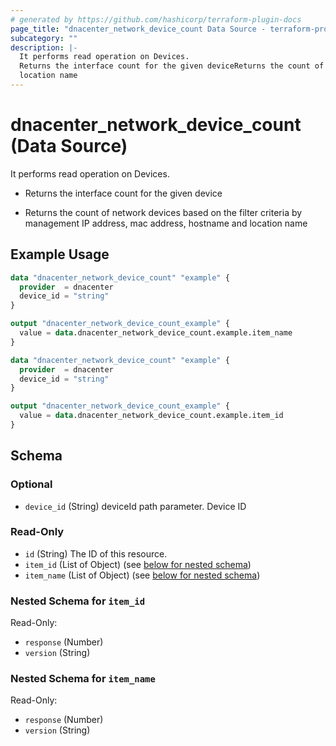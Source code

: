 ```yaml
---
# generated by https://github.com/hashicorp/terraform-plugin-docs
page_title: "dnacenter_network_device_count Data Source - terraform-provider-dnacenter"
subcategory: ""
description: |-
  It performs read operation on Devices.
  Returns the interface count for the given deviceReturns the count of network devices based on the filter criteria by management IP address, mac address, hostname and
  location name
---
```


# dnacenter_network_device_count (Data Source)

It performs read operation on Devices.

- Returns the interface count for the given device

- Returns the count of network devices based on the filter criteria by management IP address, mac address, hostname and
location name

## Example Usage

```terraform
data "dnacenter_network_device_count" "example" {
  provider  = dnacenter
  device_id = "string"
}

output "dnacenter_network_device_count_example" {
  value = data.dnacenter_network_device_count.example.item_name
}

data "dnacenter_network_device_count" "example" {
  provider  = dnacenter
  device_id = "string"
}

output "dnacenter_network_device_count_example" {
  value = data.dnacenter_network_device_count.example.item_id
}
```

<!-- schema generated by tfplugindocs -->
## Schema

### Optional

- `device_id` (String) deviceId path parameter. Device ID

### Read-Only

- `id` (String) The ID of this resource.
- `item_id` (List of Object) (see [below for nested schema](#nestedatt--item_id))
- `item_name` (List of Object) (see [below for nested schema](#nestedatt--item_name))

<a id="nestedatt--item_id"></a>
### Nested Schema for `item_id`

Read-Only:

- `response` (Number)
- `version` (String)


<a id="nestedatt--item_name"></a>
### Nested Schema for `item_name`

Read-Only:

- `response` (Number)
- `version` (String)


